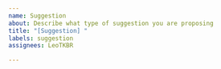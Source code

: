 ```yaml
---
name: Suggestion
about: Describe what type of suggestion you are proposing
title: "[Suggestion] "
labels: suggestion
assignees: LeoTKBR

---
```



